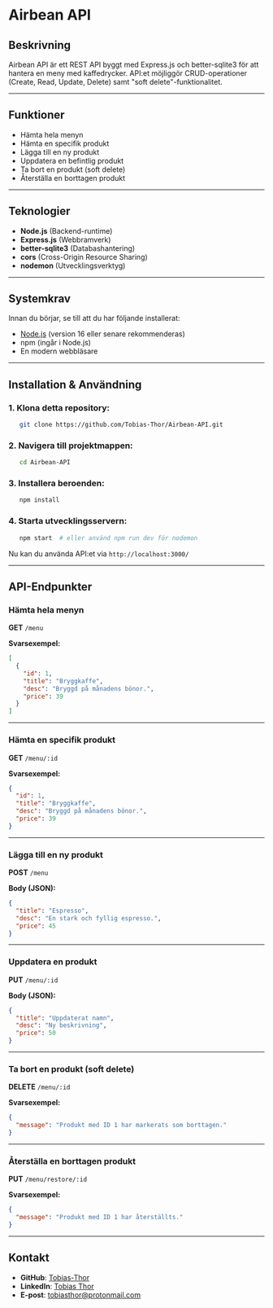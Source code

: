 # Airbean API

## Beskrivning
Airbean API är ett REST API byggt med Express.js och better-sqlite3 för att hantera en meny med kaffedrycker. API:et möjliggör CRUD-operationer (Create, Read, Update, Delete) samt "soft delete"-funktionalitet.

---

## Funktioner
- Hämta hela menyn
- Hämta en specifik produkt
- Lägga till en ny produkt
- Uppdatera en befintlig produkt
- Ta bort en produkt (soft delete)
- Återställa en borttagen produkt

---

## Teknologier
- **Node.js** (Backend-runtime)
- **Express.js** (Webbramverk)
- **better-sqlite3** (Databashantering)
- **cors** (Cross-Origin Resource Sharing)
- **nodemon** (Utvecklingsverktyg)

---

## Systemkrav
Innan du börjar, se till att du har följande installerat:
- [Node.js](https://nodejs.org/) (version 16 eller senare rekommenderas)
- npm (ingår i Node.js)
- En modern webbläsare

---

## Installation & Användning

### 1. Klona detta repository:
```sh
   git clone https://github.com/Tobias-Thor/Airbean-API.git
```

### 2. Navigera till projektmappen:
```sh
   cd Airbean-API
```

### 3. Installera beroenden:
```sh
   npm install
```

### 4. Starta utvecklingsservern:
```sh
   npm start  # eller använd npm run dev för nodemon
```

Nu kan du använda API:et via `http://localhost:3000/`

---

## API-Endpunkter

### Hämta hela menyn
**GET** `/menu`

**Svarsexempel:**
```json
[
  {
    "id": 1,
    "title": "Bryggkaffe",
    "desc": "Bryggd på månadens bönor.",
    "price": 39
  }
]
```

---

### Hämta en specifik produkt
**GET** `/menu/:id`

**Svarsexempel:**
```json
{
  "id": 1,
  "title": "Bryggkaffe",
  "desc": "Bryggd på månadens bönor.",
  "price": 39
}
```

---

### Lägga till en ny produkt
**POST** `/menu`

**Body (JSON):**
```json
{
  "title": "Espresso",
  "desc": "En stark och fyllig espresso.",
  "price": 45
}
```

---

### Uppdatera en produkt
**PUT** `/menu/:id`

**Body (JSON):**
```json
{
  "title": "Uppdaterat namn",
  "desc": "Ny beskrivning",
  "price": 50
}
```

---

### Ta bort en produkt (soft delete)
**DELETE** `/menu/:id`

**Svarsexempel:**
```json
{
  "message": "Produkt med ID 1 har markerats som borttagen."
}
```

---

### Återställa en borttagen produkt
**PUT** `/menu/restore/:id`

**Svarsexempel:**
```json
{
  "message": "Produkt med ID 1 har återställts."
}
```

---

## Kontakt
- **GitHub**: [Tobias-Thor](https://github.com/Tobias-Thor)
- **LinkedIn**: [Tobias Thor](https://www.linkedin.com/in/tobias-thor-810215182/)
- **E-post**: [tobiasthor@protonmail.com](mailto:tobiasthor@protonmail.com)

